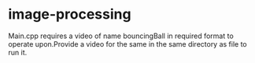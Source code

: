 # image-processing

Main.cpp requires a video of name bouncingBall in required format to operate upon.Provide a video for the same in the same directory as file to run it.
